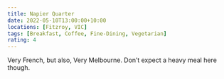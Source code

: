 ```yaml
---
title: Napier Quarter
date: 2022-05-10T13:00:00+10:00
locations: [Fitzroy, VIC]
tags: [Breakfast, Coffee, Fine-Dining, Vegetarian]
rating: 4
---
```


Very French, but also, Very Melbourne. Don’t expect a heavy meal here though.